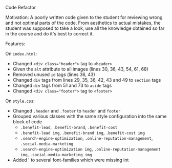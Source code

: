 Code Refactor

Motivation: A poorly written code given to the student for reviewing wrong and not optimal parts of the code. From aesthetics to actual mistakes, the student was supposed to take a look, use all the knowledge obtained so far in the course and do it's best to correct it.


Features:

On `index.html`:

* Changed `<div class="header">` tag to `<header>` 
* Given the `alt` attribute to all images (lines 30, 36, 43, 54, 61, 68)
* Removed unused `id` tags (lines 36, 43)
* Changed `div` tags from lines 29, 35, 36, 42, 43 and 49 to `section` tags
* Changed `div` tags from 51 and 73 to `aside` tags
* Changed `<div class="footer">` tag to `<footer>` 


On `style.css`:

* Changed `.header` and `.footer` to `header` and `footer`
* Grouped various classes with the same style configuration into the same block of code
    - `.benefit-lead`, `.benefit-brand`, `.benefit-cost`
    - `.benefit-lead img`, `.benefit-brand img`, `.benefit-cost img`
    - `.search-engine-optimization`, `.online-reputation-management`, `.social-media-marketing`
    - `.search-engine-optimization img`, `.online-reputation-management img`, `.social-media-marketing img`
* Added ' to several font-families which were missing int